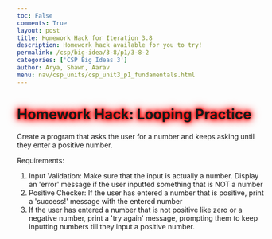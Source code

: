 ```yaml
---
toc: False
comments: True
layout: post
title: Homework Hack for Iteration 3.8
description: Homework hack available for you to try!
permalink: /csp/big-idea/3-8/p1/3-8-2
categories: ['CSP Big Ideas 3']
author: Arya, Shawn, Aarav
menu: nav/csp_units/csp_unit3_p1_fundamentals.html
---
```


<style>
  h1 {
    animation: glow 1s ease-in-out infinite alternate;
  }
</style>

<h1>
  Homework Hack: Looping Practice
</h1>
<style>
@keyframes glow {
  from {
    text-shadow: 0 0 5px red, 0 0 10px red, 0 0 15px red, 0 0 20px red;
  }
  to {
    text-shadow: 0 0 20px red, 0 0 30px red, 0 0 40px red, 0 0 50px red;
  }
}
</style>

Create a program that asks the user for a number and keeps asking until they enter a positive number.

Requirements:
1. Input Validation: Make sure that the input is actually a number. Display an 'error' message if the user inputted something that is NOT a number
2. Positive Checker: If the user has entered a number that is positive, print a 'success!' message with the entered number
3. If the user has entered a number that is not positive like zero or a negative number, print a 'try again' message, prompting them to keep inputting numbers till they input a positive number.

